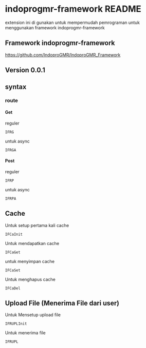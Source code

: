 # indoprogmr-framework README

extension ini di gunakan untuk mempermudah pemrograman untuk menggunakan framework indoprogmr-framework

## Framework indoprogmr-framework
https://github.com/IndoproGMR/IndoproGMR_Framework


## Version 0.0.1

## syntax
### route
#### Get
reguler
```
IFRG 
```
untuk async
```
IFRGA 
```

#### Post
reguler
```
IFRP
```
untuk async
```
IFRPA
```

## Cache
Untuk setup pertama kali cache
```
IFCaInit
```
Untuk mendapatkan cache
```
IFCaGet
```
untuk menyimpan cache
```
IFCaSet
```
Untuk menghapus cache
```
IFCaDel
```

## Upload File (Menerima File dari user)
Untuk Mensetup upload file
```
IFRUPLInit
```
Untuk menerima file
```
IFRUPL
```
